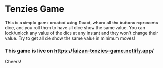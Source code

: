 # Tenzies Game

This is a simple game created using React, where all the buttons represents dice, and you roll them to have all dice show the same value. You can lock/unlock any value of the dice at any instant and they won't change their value. Try to get all die show the same value in minimum moves!

### This game is live on https://faizan-tenzies-game.netlify.app/

Cheers!
